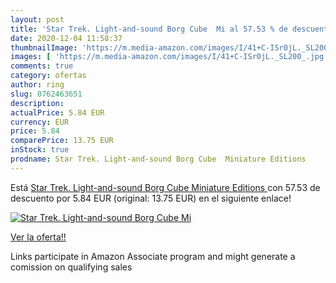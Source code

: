 ```yaml
---
layout: post
title: 'Star Trek. Light-and-sound Borg Cube  Mi al 57.53 % de descuento'
date: 2020-12-04 11:58:37
thumbnailImage: 'https://m.media-amazon.com/images/I/41+C-ISr0jL._SL200_.jpg'
images: [ 'https://m.media-amazon.com/images/I/41+C-ISr0jL._SL200_.jpg' ]
comments: true
category: ofertas
author: ring
slug: 0762463651
description:
actualPrice: 5.84 EUR
currency: EUR
price: 5.84
comparePrice: 13.75 EUR
inStock: true
prodname: Star Trek. Light-and-sound Borg Cube  Miniature Editions 
---
```


Está [Star Trek. Light-and-sound Borg Cube  Miniature Editions ](https://www.amazon.es/dp/0762463651/?tag=tolees-21) con 57.53 de descuento por 5.84 EUR (original: 13.75 EUR) en el siguiente enlace!

[![Star Trek. Light-and-sound Borg Cube  Mi](https://m.media-amazon.com/images/I/41+C-ISr0jL._SL200_.jpg)](https://www.amazon.es/dp/0762463651/?tag=tolees-21)

[Ver la oferta!!](https://www.amazon.es/dp/0762463651/?tag=tolees-21)

Links participate in Amazon Associate program and might generate a comission on qualifying sales



